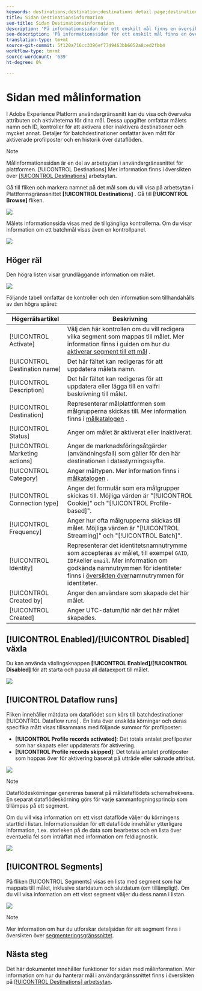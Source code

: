 ```yaml
---
keywords: destinations;destination;destinations detail page;destinations details page
title: Sidan Destinationsinformation
seo-title: Sidan Destinationsinformation
description: 'På informationssidan för ett enskilt mål finns en översikt över målinformationen, t.ex. målnamn, ID, segment som är mappade till målet samt kontroller för att redigera aktiveringen samt för att aktivera och inaktivera dataflödet. '
seo-description: 'På informationssidan för ett enskilt mål finns en översikt över målinformationen, t.ex. målnamn, ID, segment som är mappade till målet samt kontroller för att redigera aktiveringen samt för att aktivera och inaktivera dataflödet. '
translation-type: tm+mt
source-git-commit: 5f120a716cc3396ef7749463bb6052a8ced2fbb4
workflow-type: tm+mt
source-wordcount: '639'
ht-degree: 0%

---
```



# Sidan med målinformation

I Adobe Experience Platform användargränssnitt kan du visa och övervaka attributen och aktiviteterna för dina mål. Dessa uppgifter omfattar målets namn och ID, kontroller för att aktivera eller inaktivera destinationer och mycket annat. Detaljer för batchdestinationer omfattar även mått för aktiverade profilposter och en historik över dataflöden.

>[!NOTE]
>
>Målinformationssidan är en del av arbetsytan i användargränssnittet för plattformen. [!UICONTROL Destinations] Mer information finns i översikten över [[!UICONTROL Destinations]](./destinations-workspace.md) arbetsytan.

Gå till fliken och markera namnet på det mål som du vill visa på arbetsytan i Plattformsgränssnittet **[!UICONTROL Destinations]** . Gå till **[!UICONTROL Browse]** fliken.

![](../assets/ui/details-page/select-destination.png)

Målets informationssida visas med de tillgängliga kontrollerna. Om du visar information om ett batchmål visas även en kontrollpanel.

![](../assets/ui/details-page/details.png)

## Höger räl

Den högra listen visar grundläggande information om målet.

![](../assets/ui/details-page/right-rail.png)

Följande tabell omfattar de kontroller och den information som tillhandahålls av den högra spåret:

| Högerrälsartikel | Beskrivning |
| --- | --- |
| [!UICONTROL Activate] | Välj den här kontrollen om du vill redigera vilka segment som mappas till målet. Mer information finns i guiden om hur du [aktiverar segment till ett mål](./activate-destinations.md) . |
| [!UICONTROL Destination name] | Det här fältet kan redigeras för att uppdatera målets namn. |
| [!UICONTROL Description] | Det här fältet kan redigeras för att uppdatera eller lägga till en valfri beskrivning till målet. |
| [!UICONTROL Destination] | Representerar målplattformen som målgrupperna skickas till. Mer information finns i [målkatalogen](../catalog/overview.md) . |
| [!UICONTROL Status] | Anger om målet är aktiverat eller inaktiverat. |
| [!UICONTROL Marketing actions] | Anger de marknadsföringsåtgärder (användningsfall) som gäller för den här destinationen i datastyrningssyfte. |
| [!UICONTROL Category] | Anger måltypen. Mer information finns i [målkatalogen](../catalog/overview.md) . |
| [!UICONTROL Connection type] | Anger det formulär som era målgrupper skickas till. Möjliga värden är &quot;[!UICONTROL Cookie]&quot; och &quot;[!UICONTROL Profile-based]&quot;. |
| [!UICONTROL Frequency] | Anger hur ofta målgrupperna skickas till målet. Möjliga värden är &quot;[!UICONTROL Streaming]&quot; och &quot;[!UICONTROL Batch]&quot;. |
| [!UICONTROL Identity] | Representerar det identitetsnamnutrymme som accepteras av målet, till exempel `GAID`, `IDFA`eller `email`. Mer information om godkända namnutrymmen för identiteter finns i [översikten över](../../identity-service/namespaces.md)namnutrymmen för identiteter. |
| [!UICONTROL Created by] | Anger den användare som skapade det här målet. |
| [!UICONTROL Created] | Anger UTC-datum/tid när det här målet skapades. |

## [!UICONTROL Enabled]/[!UICONTROL Disabled] växla

Du kan använda växlingsknappen **[!UICONTROL Enabled]/[!UICONTROL Disabled]** för att starta och pausa all dataexport till målet.

![](../assets/ui/details-page/enable-disable.png)

## [!UICONTROL Dataflow runs]

Fliken innehåller mätdata om dataflödet som körs till batchdestinationer [!UICONTROL Dataflow runs] . En lista över enskilda körningar och deras specifika mått visas tillsammans med följande summor för profilposter:

* **[!UICONTROL Profile records activated]**: Det totala antalet profilposter som har skapats eller uppdaterats för aktivering.
* **[!UICONTROL Profile records skipped]**:  Det totala antalet profilposter som hoppas över för aktivering baserat på utträde eller saknade attribut.

![](../assets/ui/details-page/dataflow-runs.png)

>[!NOTE]
>
>Dataflödeskörningar genereras baserat på måldataflödets schemafrekvens. En separat dataflödeskörning görs för varje sammanfogningsprincip som tillämpas på ett segment.

Om du vill visa information om ett visst dataflöde väljer du körningens starttid i listan. Informationssidan för ett dataflöde innehåller ytterligare information, t.ex. storleken på de data som bearbetas och en lista över eventuella fel som inträffat med information om feldiagnostik.

![](../assets/ui/details-page/dataflow.png)

## [!UICONTROL Segments]

På fliken [!UICONTROL Segments] visas en lista med segment som har mappats till målet, inklusive startdatum och slutdatum (om tillämpligt). Om du vill visa information om ett visst segment väljer du dess namn i listan.

![](../assets/ui/details-page/segments.png)

>[!NOTE]
>
>Mer information om hur du utforskar detaljsidan för ett segment finns i översikten över [segmenteringsgränssnittet](../../segmentation/ui/overview.md#segment-details).

## Nästa steg

Det här dokumentet innehåller funktioner för sidan med målinformation. Mer information om hur du hanterar mål i användargränssnittet finns i översikten på [[!UICONTROL Destinations] arbetsytan](./destinations-workspace.md).